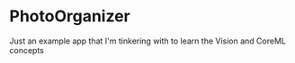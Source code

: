 # PhotoOrganizer
Just an example app that I'm tinkering with to learn the Vision and CoreML concepts
